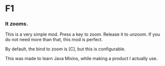 # F1

### It *zooms*.

This is a very simple mod. Press a key to zoom. Release it to unzoom.
If you do not need more than that, this mod is perfect.

By default, the bind to zoom is [C], but this is configurable.

 This was made to learn Java Mixins, while making a product I actually use.
